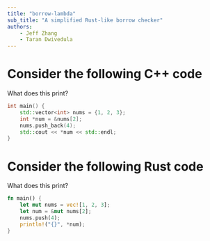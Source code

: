 ```yaml
---
title: "borrow-lambda"
sub_title: "A simplified Rust-like borrow checker"
authors: 
    - Jeff Zhang
    - Taran Dwivedula
---
```


Consider the following C++ code
===

What does this print?

```cpp
int main() {
    std::vector<int> nums = {1, 2, 3};
    int *num = &nums[2];
    nums.push_back(4);
    std::cout << *num << std::endl;
}
```

<!-- end_slide -->

Consider the following Rust code
===

What does this print?

```rust
fn main() {
    let mut nums = vec![1, 2, 3];
    let num = &mut nums[2];
    nums.push(4);
    println!("{}", *num);
}
```


